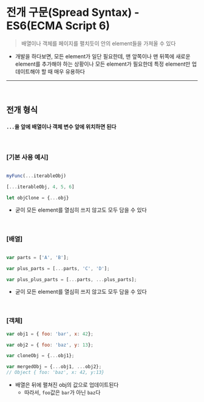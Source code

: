 # 전개 구문(Spread Syntax) - ES6(ECMA Script 6)
> 배열이나 객체를 페이지를 펼치듯이 안의 element들을 가져올 수 있다
* 개발을 하다보면, 모든 element가 일단 필요한데, 맨 앞쪽이나 맨 뒤쪽에 새로운 element를 추가해야 하는 상황이나 모든 element가 필요한데 특정 element만 업데이트해야 할 때 매우 유용하다

<hr>
<br>

## 전개 형식

#### ```...```을 앞에 배열이나 객체 변수 앞에 위치하면 된다

<br>

### [기본 사용 예시]
```javascript

myFunc(...iterableObj)

[...iterableObj, 4, 5, 6]

let objClone = {...obj}
```
* 굳이 모든 element를 열심히 쓰지 않고도 모두 담을 수 있다

<br>

### [배열]
```javascript

var parts = ['A', 'B'];

var plus_parts = [...parts, 'C', 'D'];

var plus_plus_parts = [...parts, ...plus_parts];

```
* 굳이 모든 element를 열심히 쓰지 않고도 모두 담을 수 있다

<br>

### [객체]
```javascript
var obj1 = { foo: 'bar', x: 42};

var obj2 = { foo: 'baz', y: 13};

var cloneObj = {...obj1};

var mergedObj = {...obj1, ...obj2};
// Object { foo: 'baz', x: 42, y:13}
```
* 배열은 뒤에 펼쳐진 obj의 값으로 업데이트된다
  * 따라서, ```foo```값은 ```bar```가 아닌 ```baz```다
